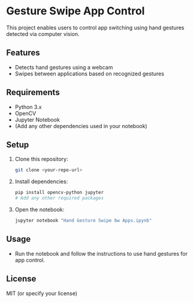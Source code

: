 # Gesture Swipe App Control

This project enables users to control app switching using hand gestures detected via computer vision.

## Features

- Detects hand gestures using a webcam
- Swipes between applications based on recognized gestures

## Requirements

- Python 3.x
- OpenCV
- Jupyter Notebook
- (Add any other dependencies used in your notebook)

## Setup

1. Clone this repository:
   ```bash
   git clone <your-repo-url>
   ```
2. Install dependencies:
   ```bash
   pip install opencv-python jupyter
   # Add any other required packages
   ```
3. Open the notebook:
   ```bash
   jupyter notebook "Hand Gesture Swipe bw Apps.ipynb"
   ```

## Usage

- Run the notebook and follow the instructions to use hand gestures for app control.

## License

MIT (or specify your license)
